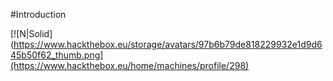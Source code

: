 #Introduction

[![N|Solid](https://www.hackthebox.eu/storage/avatars/97b6b79de818229932e1d9d645b50f62_thumb.png](https://www.hackthebox.eu/home/machines/profile/298)
